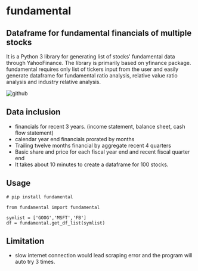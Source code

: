 # fundamental 
## Dataframe for fundamental financials of multiple stocks
It is a Python 3 library for generating list of stocks' fundamental data through YahooFinance.
The library is primarily based on yfinance package. fundamental requires only list of tickers input from the user and easily generate dataframe for fundamental ratio analysis, relative value ratio analysis and industry relative analysis.

![github](https://user-images.githubusercontent.com/46503526/72200258-4bddb500-3415-11ea-99b2-cde974a7031f.jpg)

## Data inclusion
- financials for recent 3 years. (income statement, balance sheet, cash flow statement)
- calendar year end financials prorated by months
- Trailing twelve months financial by aggregate recent 4 quarters
- Basic share and price for each fiscal year end and recent fiscal quarter end
- It takes about 10 minutes to create a dataframe for 100 stocks. 

## Usage
```
# pip install fundamental

from fundamental import fundamental

symlist = ['GOOG','MSFT','FB'] 
df = fundamental.get_df_list(symlist)        

```

## Limitation
- slow internet connection would lead scraping error and the program will auto try 3 times. 

